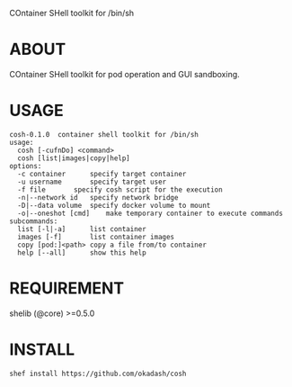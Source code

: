 COntainer SHell toolkit for /bin/sh

# ABOUT

COntainer SHell toolkit for pod operation and GUI sandboxing.

# USAGE
```
cosh-0.1.0  container shell toolkit for /bin/sh
usage:
  cosh [-cufnDo] <command>
  cosh [list|images|copy|help] 
options:
  -c container		specify target container
  -u username		specify target user
  -f file		specify cosh script for the execution
  -n|--network id	specify network bridge
  -D|--data volume	specify docker volume to mount
  -o|--oneshot [cmd]	make temporary container to execute commands
subcommands:
  list [-l|-a]		list container
  images [-f]		list container images
  copy [pod:]<path>	copy a file from/to container
  help [--all]		show this help

```

# REQUIREMENT

shelib (@core) >=0.5.0

# INSTALL 

```
shef install https://github.com/okadash/cosh
```
